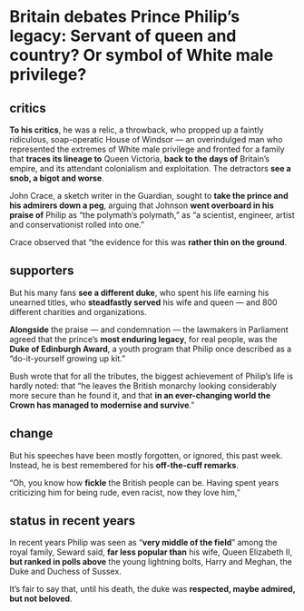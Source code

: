 # Britain debates Prince Philip’s legacy: Servant of queen and country? Or symbol of White male privilege?

## critics

**To his critics**, he was a relic, a throwback, who propped up a faintly ridiculous, soap-operatic House of Windsor — an over­indulged man who represented the extremes of White male privilege and fronted for a family that **traces its lineage to** Queen Victoria, **back to the days of** Britain’s empire, and its attendant colonialism and exploitation. The detractors **see a snob, a bigot and worse**.

John Crace, a sketch writer in the Guardian, sought to **take the prince and his admirers down a peg**, arguing that Johnson **went overboard in his praise of** Philip as “the polymath’s polymath,” as “a scientist, engineer, artist and conservationist rolled into one.”

Crace observed that “the evidence for this was **rather thin on the ground**.

## supporters

But his many fans **see a different duke**, who spent his life earning his unearned titles, who **steadfastly served** his wife and queen — and 800 different charities and organizations.

**Alongside** the praise — and condemnation — the lawmakers in Parliament agreed that the prince’s **most enduring legacy**, for real people, was the **Duke of Edinburgh Award**, a youth program that Philip once described as a “do-it-yourself growing up kit.”

Bush wrote that for all the tributes, the biggest achievement of Philip’s life is hardly noted: that “he leaves the British monarchy looking considerably more secure than he found it, and that **in an ever-changing world the Crown has managed to modernise and survive**.”

## change

But his speeches have been mostly forgotten, or ignored, this past week. Instead, he is best remembered for his **off-the-cuff remarks**.

“Oh, you know how **fickle** the British people can be. Having spent years criticizing him for being rude, even racist, now they love him,”


## status in recent years

In recent years Philip was seen as “**very middle of the field**” among the royal family, Seward said, **far less popular than** his wife, Queen Elizabeth II, **but ranked in polls above** the young lightning bolts, Harry and Meghan, the Duke and Duchess of Sussex.

It’s fair to say that, until his death, the duke was **respected, maybe admired, but not beloved**.